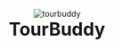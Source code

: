 <p align="center">
  <img src="https://github.com/user-attachments/assets/5bb0478a-36d0-4a19-8b02-c3d714acd211" alt="tourbuddy" />
  <br />
 <span style="font-size: 32px; font-weight: bold;">TourBuddy</span>
</p>

